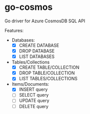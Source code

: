 # go-cosmos
Go driver for Azure CosmosDB SQL API

Features:

- Databases:
  - [x] CREATE DATABASE
  - [x] DROP DATABASE
  - [x] LIST DATABASES
- Tables/Collections
  - [x] CREATE TABLE/COLLECTION
  - [x] DROP TABLE/COLLECTION
  - [x] LIST TABLES/COLLECTIONS
- Items/Documents:
  - [x] INSERT query
  - [ ] SELECT query
  - [ ] UPDATE query
  - [ ] DELETE query
